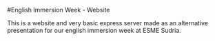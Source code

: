 #English Immersion Week - Website

This is a website and very basic express server made as an alternative presentation for our english immersion week at ESME Sudria.
